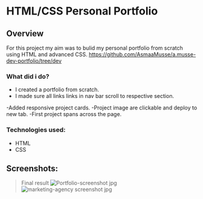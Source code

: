 # HTML/CSS Personal Portfolio

## Overview

For this project my aim was to bulid my personal portfolio from scratch using HTML and advanced CSS.
https://github.com/AsmaaMusse/a.musse-dev-portfolio/tree/dev

### What did i do?
- I created a portfolio from scratch.
- I made sure all links links in nav bar scroll to respective section.

-Added responsive project cards.
-Project image are clickable and deploy to new tab.
-First project spans across the page.

### Technologies used:

- HTML
- CSS

## Screenshots:
> Final result
![Portfolio-screenshot jpg](./assets/images/Portfolio-screenshot.jpg)
![marketing-agency screenshot jpg](./assets/images/marketing-agency-screenshot.jpg)
